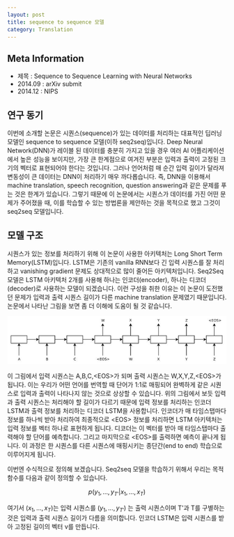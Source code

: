 ```yaml
---
layout: post
title: sequence to sequence 모델
category: Translation
---
```


## Meta Information
* 제목 : Sequence to Sequence Learning with Neural Networks
* 2014.09 : arXiv submit
* 2014.12  : NIPS

## 연구 동기
이번에 소개할 논문은 시퀀스(sequence)가 있는 데이터를 처리하는 대표적인 딥러닝 모델인 sequence to sequence 모델(이하 seq2seq)입니다.
Deep Neural Network(DNN)가 레이블 된 데이터를 충분히 가지고 있을 경우 여러 AI 어플리케이션에서 높은 성능을 보이지만, 가장 큰 한계점으로 여겨진 부분은 입력과 출력이 고정된 크기의 벡터로 표현되어야 한다는 것입니다.
그러나 언어처럼 매 순간 입력 길이가 달라져 변동성이 큰 데이터는 DNN이 처리하기 매우 까다롭습니다.
즉, DNN을 이용해서 machine translation, speech recognition, question answering과 같은 문제를 푸는 것은 한계가 있습니다.
그렇기 때문에 이 논문에서는 시퀀스가 데이터를 가진 어떤 문제가 주어졌을 때, 이를 학습할 수 있는 방법론을 제안하는 것을 목적으로 했고 그것이 seq2seq 모델입니다.

## 모델 구조
시퀀스가 있는 정보를 처리하기 위해 이 논문이 사용한 아키텍처는 Long Short Term Memory(LSTM)입니다.
LSTM은 기존의 vanilla RNN보다 긴 입력 시퀀스를 잘 처리하고  vanishing gradient 문제도 상대적으로 많이 줄어든 아키텍처입니다.
Seq2Seq 모델은 LSTM 아키텍처 2개를 사용해 하나는 인코더(encoder), 하나는 디코더(decoder)로 사용하는 모델이 되겠습니다.
이런 구성을 취한 이유는 이 논문이 도전했던 문제가 입력과 출력 시퀀스 길이가 다른 machine translation 문제였기 때문입니다.
논문에서 나타난 그림을 보면 좀 더 이해에 도움이 될 것 같습니다.

![](/public/img/seq2seq-model-figure1.JPG "Figure1 of Sequence to Sequence Learning with Neural Networks")

이 그림에서 입력 시퀀스는 A,B,C,\<EOS\>가 되며 출력 시퀀스는 W,X,Y,Z,\<EOS\>가 됩니다.
이는 우리가 어떤 언어를 번역할 때 단어가 1:1로 매핑되어 완벽하게 같은 시퀀스로 입력과 출력이 나타나지 않는 것으로 상상할 수 있습니다.
위의 그림에서 보듯 입력과 출력 시퀀스는 처리해야 할 길이가 다르기 때문에 입력 정보를 처리하는 인코더 LSTM과 출력 정보를 처리하는 디코더 LSTM을 사용합니다.
인코더가 매 타임스탭마다 정보를 하나씩 받아 처리하여 최종적으로 \<EOS\> 정보를 처리하면 LSTM 아키텍처는 입력 정보를 벡터 하나로 표현하게 됩니다.
디코더는 이 벡터를 받아 매 타임스탭마다 출력해야 할 단어를 예측합니다.
그리고 마지막으로 \<EOS\>를 출력하면 예측이 끝나게 됩니다.
이 과정은 한 시퀀스를 다른 시퀀스에 매핑시키는 종단간(end to end) 학습으로 이루어지게 됩니다.

이번엔 수식적으로 정의해 보겠습니다.
Seq2seq 모델을 학습하기 위해서 우리는 목적함수를 다음과 같이 정의할 수 있습니다.

$$p(y_1,...,y_{T'}|x_1,...,x_T)$$

여기서 $(x_1,...,x_T)$는 입력 시퀀스를 $(y_1,...,y_{T'})$ 는 출력 시퀀스이며 T'과 T를 구별하는 것은 입력과 출력 시퀀스 길이가 다름을 의미합니다.
인코더 LSTM은 입력 시퀀스를 받아 고정된 길이의 벡터 v를 만듭니다.
